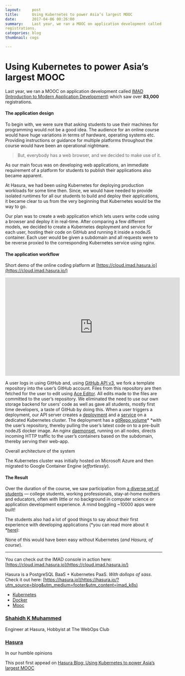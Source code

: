 ```yaml
---
layout:     post
title:      Using Kubernetes to power Asia’s largest MOOC
date:       2017-04-06 00:26:00
summary:    Last year, we ran a MOOC on application development called IMAD (Introduction to Modern Application Development) which saw over 83,000 registrations.
registrations.
categories: blog
thumbnail: cogs

---
```


# Using Kubernetes to power Asia’s largest MOOC

Last year, we ran a MOOC on application development called [IMAD (Introduction
to Modern Application Development)](http://imad.tech/) which saw over **83,000**
registrations.

#### **The application design**

To begin with, we were sure that asking students to use their machines for
programming would not be a good idea. The audience for an online course would
have huge variations in terms of hardware, operating systems etc. Providing
instructions or guidance for multiple platforms throughout the course would have
been an operational nightmare.

> But, everybody has a web browser, and we decided to make use of it.

As our main focus was on developing web applications, an immediate requirement
of a platform for students to publish their applications also became apparent.

At Hasura, we had been using Kubernetes for deploying production workloads for
some time then. Since, we would have needed to provide isolated runtimes for all
our students to build and deploy their applications, it became clear to us from
the very beginning that Kubernetes would be the way to go.

Our plan was to create a web application which lets users write code using a
browser and deploy it in real-time. After comparing a few different models, we
decided to create a Kubernetes deployment and service for each user, hosting
their code on GitHub and running it inside a nodeJS container. Each user would
be given a subdomain and all requests were to be reverse proxied to the
corresponding Kubernetes service using nginx.

#### The application workflow

<span class="figcaption_hack">Short demo of the online coding platform at
[https://cloud.imad.hasura.io](https://cloud.imad.hasura.io/)</span>

<iframe width="560" height="315" src="https://www.youtube.com/embed/5bF6wQr_9_Y?ecver=1" frameborder="0" allowfullscreen></iframe>

A user logs in using GitHub and, using [GitHub API
v3](https://developer.github.com/v3/), we fork a template repository into the
user’s GitHub account. Files from this repository are then fetched for the user
to edit using [Ace Editor](https://ace.c9.io/). All edits made to the files are
committed to the user’s repository. We eliminated the need to use our own
storage backend for users’ code as well as gave all students, mostly first time
developers, a taste of GitHub by doing this. When a user triggers a deployment,
our API server creates a
[deployment](https://kubernetes.io/docs/concepts/workloads/controllers/deployment/)
and a
[service](https://kubernetes.io/docs/concepts/services-networking/service/) on a
dedicated Kubernetes cluster. The deployment has a [gitRepo
volume](https://kubernetes.io/docs/concepts/storage/volumes/#gitrepo)* *with the
user’s repository, thereby pulling the user’s latest code on to a pre-built
nodeJS docker image. An nginx
[daemonset](https://kubernetes.io/docs/concepts/workloads/controllers/daemonset/),
running on all nodes, directs incoming HTTP traffic to the user’s containers
based on the subdomain, thereby serving their web-app.

<span class="figcaption_hack">Overall architecture of the system</span>

The Kubernetes cluster was initially hosted on Microsoft Azure and then migrated
to Google Container Engine (*effortlessly*).

#### The Result

Over the duration of the course, we saw participation from [a diverse set of
students](https://medium.com/@IMAD_mooc/latest) — college students, working
professionals, stay-at-home mothers and educators, often with little or no
background in computer science or application development experience. A mind
boggling ~10000 apps were built!

The students also had a lot of good things to say about their first experience
with developing applications (*you can read more about it
*[here](https://medium.com/@HasuraHQ/tales-from-imad-indias-largest-mooc-de7dad2f6127)):

None of this would have been easy without Kubernetes (*and Hasura, of course*).

*****

You can check out the IMAD console in action here:
[https://cloud.imad.hasura.io](https://cloud.imad.hasura.io/)

Hasura is a PostgreSQL BaaS + Kubernetes PaaS. *With dollops of sass*. Check it
out here:
[https://hasura.io](https://hasura.io/?utm_source=blog&utm_medium=footer&utm_content=imad_k8s)

* [Kubernetes](https://blog.hasura.io/tagged/kubernetes?source=post)
* [Docker](https://blog.hasura.io/tagged/docker?source=post)
* [Mooc](https://blog.hasura.io/tagged/mooc?source=post)

### [Shahidh K Muhammed](https://blog.hasura.io/@shahidh)

Engineer at Hasura, Hobbyist at The WebOps Club

### [Hasura](https://blog.hasura.io/?source=footer_card)

In our humble opinions

This post first appead on [Hasura Blog: Using Kubernetes to power Asia’s largest MOOC](https://blog.hasura.io/using-kubernetes-to-power-asias-largest-mooc-2ea3bfbf1d15)
